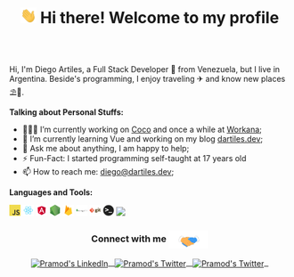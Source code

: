 <h1 align="center"><img src="https://github.com/dartilesm/dartilesm/blob/master/assets/Hi.gif" width="29px"> Hi there! Welcome to my profile</h1>

<br />
<br />

Hi, I'm Diego Artiles, a Full Stack Developer 🚀 from Venezuela, but I live in Argentina.
Beside's programming, I enjoy traveling ✈ and know new places ⛱🌄.

**Talking about Personal Stuffs:**

- 👨🏽‍💻 I’m currently working on [Coco](https://www.cocomercado.com/) and once a while at [Workana](https://www.workana.com/);
- 🌱 I’m currently learning Vue and working on my blog [dartiles.dev](https://dartiles.dev/);
- 💬 Ask me about anything, I am happy to help;
- ⚡️ Fun-Fact: I started programming self-taught at 17 years old
- 📫 How to reach me: diego@dartiles.dev;
<!-- - 📝[Resume](https://drive.google.com/file/d/1TIgJ7rDBUYSkbs_QNcIEttJ5BFaIW3nn/view) -->

**Languages and Tools:**  

<code><img height="20" src="https://raw.githubusercontent.com/github/explore/80688e429a7d4ef2fca1e82350fe8e3517d3494d/topics/javascript/javascript.png"></code>
<code><img height="20" src="https://raw.githubusercontent.com/github/explore/80688e429a7d4ef2fca1e82350fe8e3517d3494d/topics/react/react.png"></code>
<code><img height="20" src="https://raw.githubusercontent.com/github/explore/80688e429a7d4ef2fca1e82350fe8e3517d3494d/topics/angular/angular.png"></code>
<code><img height="20" src="https://raw.githubusercontent.com/github/explore/80688e429a7d4ef2fca1e82350fe8e3517d3494d/topics/nodejs/nodejs.png"></code>
<code><img height="20" src="https://raw.githubusercontent.com/github/explore/80688e429a7d4ef2fca1e82350fe8e3517d3494d/topics/firebase/firebase.png"></code>
<code><img height="20" src="https://raw.githubusercontent.com/github/explore/80688e429a7d4ef2fca1e82350fe8e3517d3494d/topics/mongodb/mongodb.png"></code>
<code><img height="20" src="https://raw.githubusercontent.com/github/explore/80688e429a7d4ef2fca1e82350fe8e3517d3494d/topics/git/git.png"></code>
<code><img height="20" src="https://raw.githubusercontent.com/github/explore/80688e429a7d4ef2fca1e82350fe8e3517d3494d/topics/terminal/terminal.png"></code>
<code><img height="20" src="https://labarta.es/wp-content/uploads/2019/11/vscode-450x450.png"></code>


<div align="center">
  <h3 align="center">Connect with me <img align="center" src="https://github.com/dartilesm/dartilesm/blob/master/assets/Handshake.gif" height="33px" /></h3> 
</div>
<p align="center">
 <a href="https://www.linkedin.com/in/dartiles/" target="_blank">
  <img align="center" alt="Pramod's LinkedIn" width="30px" src="https://www.vectorlogo.zone/logos/linkedin/linkedin-icon.svg" /> &nbsp;
 </a>
  <a href="https://twitter.com/dartilesm" target="_blank">
  <img align="center" alt="Pramod's Twitter" width="30px" src="https://www.vectorlogo.zone/logos/twitter/twitter-official.svg" /> &nbsp;
 </a>
 <a href="https://dartiles.dev" target="_blank">
  <img align="center" alt="Pramod's Twitter" width="30px" src="https://dartiles.dev/logo.png" /> &nbsp;
 </a>
  <br/>
  <br/>
</p>
